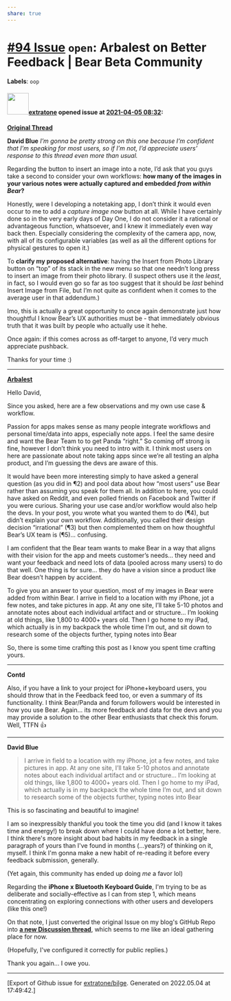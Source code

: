 ```yaml
---
share: true
---
```

# [\#94 Issue](https://github.com/extratone/bilge/issues/94) `open`: Arbalest on Better Feedback | Bear Beta Community
**Labels**: `oop`


#### <img src="https://avatars.githubusercontent.com/u/43663476?u=5047287ff0b8c3ce7f7e5858d204c9b3e57d8e44&v=4" width="50">[extratone](https://github.com/extratone) opened issue at [2021-04-05 08:32](https://github.com/extratone/bilge/issues/94):

[**Original Thread**](https://beta.bear.app/t/the-default-image-insert-action/1523)

**David Blue**
_I’m gonna be pretty strong on this one because I’m confident that I’m speaking for most users,  so if I’m not, I’d appreciate users’ response to this thread even more than usual._

Regarding the button to insert an image into a note, I’d ask that you guys take a second to consider your own workflows: **how many of the images in your various notes were actually captured and embedded _from within Bear_?**

Honestly, were I developing a notetaking app, I don’t think it would even occur to me to add a _capture image now_ button at all. While I have certainly done so in the very early days of Day One, I do not consider it a rational or advantageous function, whatsoever, and I knew it immediately even way back then. Especially considering the complexity of the camera app, now, with all of its configurable variables (as well as all the different options for physical gestures to open it.)

To **clarify my proposed alternative**: having the Insert from Photo Library button on “top” of its stack in the new menu so that one needn’t long press to insert an image from their photo library.
(I suspect others use it the _least_, in fact, so I would even go so far as too suggest that it should be _last_ behind Insert Image from File, but I’m not quite as confident when it comes to the average user in that addendum.)

Imo, this is actually a great opportunity to once again demonstrate just how thoughtful I know Bear’s UX authorities must be - that immediately obvious truth that it was built by people who actually use it hehe.

Once again: if this comes across as off-target to anyone, I’d very much appreciate pushback. 

Thanks for your time :)

***

[**Arbalest**](https://beta.bear.app/u/Arbalest)

Hello David,

Since you asked, here are a few observations and my own use case & workflow.

Passion for apps makes sense as many people integrate workflows and personal time/data into apps, especially note apps. I feel the same desire and want the Bear Team to to get Panda “right.” So coming off strong is fine, however I don’t think you need to intro with it. I think most users on here are passionate about note taking apps since we’re all testing an alpha product, and I’m guessing the devs are aware of this.

It would have been more interesting simply to have asked a general question (as you did in ¶2) and pool data about how “most users” use Bear rather than assuming you speak for them all. In addition to here, you could have asked on Reddit, and even polled friends on Facebook and Twitter if you were curious. Sharing your use case and/or workflow would also help the devs. In your post, you wrote what you wanted them to do (¶4), but didn’t explain your own workflow. Additionally, you called their design decision “irrational” (¶3) but then complemented them on how thoughtful Bear’s UX team is (¶5)… confusing.

I am confident that the Bear team wants to make Bear in a way that aligns with their vision for the app and meets customer’s needs… they need and want your feedback and need lots of data (pooled across many users) to do that well. One thing is for sure… they do have a vision since a product like Bear doesn’t happen by accident.

To give you an answer to your question, most of my images in Bear were added from within Bear. I arrive in field to a location with my iPhone, jot a few notes, and take pictures in app. At any one site, I’ll take 5-10 photos and annotate notes about each individual artifact and or structure… I’m looking at old things, like 1,800 to 4000+ years old. Then I go home to my iPad, which actually is in my backpack the whole time I’m out, and sit down to research some of the objects further, typing notes into Bear

So, there is some time crafting this post as I know you spent time crafting yours.

***

**Contd**

Also, if you have a link to your project for iPhone+keyboard users, you should throw that in the Feedback feed too, or even a summary of its functionality. I think Bear/Panda and forum followers would be interested in how you use Bear. Again… its more feedback and data for the devs and you may provide a solution to the other Bear enthusiasts that check this forum. Well, TTFN :thumbsup:

***

**David Blue**

> I  arrive in field to a location with my iPhone, jot a few notes, and take pictures in app. At any one site, I’ll take 5-10 photos and annotate notes about each individual artifact and or structure… I’m looking at old things, like 1,800 to 4000+ years old. Then I go home to my iPad, which actually is in my backpack the whole time I’m out, and sit down to research some of the objects further, typing notes into Bear

This is so fascinating and beautiful to imagine!

I am so inexpressibly thankful you took the time you did (and I know it takes time and energy!) to break down where I could have done a lot better, here. I think there's more insight about bad habits in my feedback in a single paragraph of yours than I've found in months (...years?) of thinking on it, myself. I think I'm gonna make a new habit of re-reading it before every feedback submission, generally.

(Yet again, this community has ended up doing *me* a favor lol)

Regarding the **iPhone x Bluetooth Keyboard Guide**, I'm trying to be as deliberate and socially-effective as I can from step 1, which means concentrating on exploring connections with other users and developers (like this one!) 

On that note, I just converted the original Issue on my blog's GitHub Repo into [**a new Discussion thread**](https://github.com/extratone/bilge/discussions/93), which seems to me like an ideal gathering place for now. 

(Hopefully, I've configured it correctly for public replies.)

Thank you again... I owe you.




-------------------------------------------------------------------------------



[Export of Github issue for [extratone/bilge](https://github.com/extratone/bilge). Generated on 2022.05.04 at 17:49:42.]

